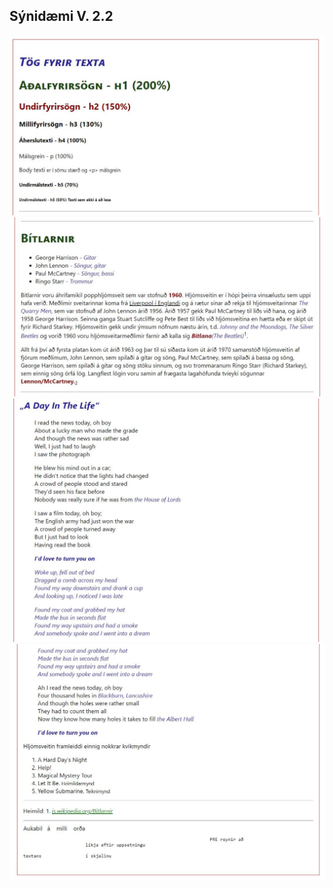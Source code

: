 ## Sýnidæmi V. 2.2

![mynd 1](/Verkefni%20og%20s%C3%BDnid%C3%A6mi/V-2/img/V21-1.jpg)
![mynd 1](/Verkefni%20og%20s%C3%BDnid%C3%A6mi/V-2/img/V21-2.jpg)
![mynd 1](/Verkefni%20og%20s%C3%BDnid%C3%A6mi/V-2/img/V21-3.jpg)
![mynd 1](/Verkefni%20og%20s%C3%BDnid%C3%A6mi/V-2/img/V21-4.jpg)